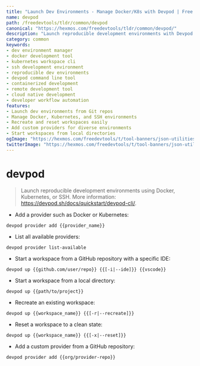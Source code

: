 ```yaml
---
title: "Launch Dev Environments - Manage Docker/K8s with Devpod | Free DevTools"
name: devpod
path: /freedevtools/tldr/common/devpod
canonical: "https://hexmos.com/freedevtools/tldr/common/devpod/"
description: "Launch reproducible development environments with Devpod. Manage Docker, Kubernetes, and SSH environments for consistent coding. Free online tool, no registration required."
category: common
keywords:
- dev environment manager
- docker development tool
- kubernetes workspace cli
- ssh development environment
- reproducible dev environments
- devpod command line tool
- containerized development
- remote development tool
- cloud native development
- developer workflow automation
features:
- Launch dev environments from Git repos
- Manage Docker, Kubernetes, and SSH environments
- Recreate and reset workspaces easily
- Add custom providers for diverse environments
- Start workspaces from local directories
ogImage: "https://hexmos.com/freedevtools/t/tool-banners/json-utilities-banner.png"
twitterImage: "https://hexmos.com/freedevtools/t/tool-banners/json-utilities-banner.png"
---
```


# devpod

> Launch reproducible development environments using Docker, Kubernetes, or SSH.
> More information: <https://devpod.sh/docs/quickstart/devpod-cli/>.

- Add a provider such as Docker or Kubernetes:

`devpod provider add {{provider_name}}`

- List all available providers:

`devpod provider list-available`

- Start a workspace from a GitHub repository with a specific IDE:

`devpod up {{github.com/user/repo}} {{[-i|--ide]}} {{vscode}}`

- Start a workspace from a local directory:

`devpod up {{path/to/project}}`

- Recreate an existing workspace:

`devpod up {{workspace_name}} {{[-r|--recreate]}}`

- Reset a workspace to a clean state:

`devpod up {{workspace_name}} {{[-x|--reset]}}`

- Add a custom provider from a GitHub repository:

`devpod provider add {{org/provider-repo}}`

